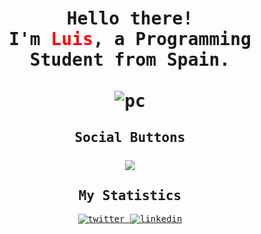 <samp>
<h1 align="center">
    <br>
    Hello there! 
    <br>
    I'm <b style="color: red">Luis</b>, a Programming Student from Spain.
    <br>
    <br>
    <img src="https://github.com/565059/565059/assets/118855900/3233e538-50de-4839-b2bb-e0f35e39b722" alt="pc">
</h1>
<h2 align="center">
    Social Buttons
    <br>
    <br>
    <a rel="nofollow noopener noreferrer" target="_blank" href="https://github.com/anuraghazra/github-readme-stats">
        <img src="https://github-readme-stats.vercel.app/api?username=565059">
    </a>
</h2>
<div align="center">
    <h2>My Statistics</h2>
    <a rel="nofollow noopener noreferrer" target="_blank" href="https://x.com/56_50_59">
        <img src="https://github.com/565059/565059/assets/118855900/58e785db-e118-4d20-ae49-6741f6a0410c" alt="twitter">
    </a>
    <a rel="nofillow noopener noreferrer" target="_blank" href="https://www.linkedin.com/in/luis-fern%C3%A1ndez-castelo-06358025b/?locale=en_US">
        <img src="https://github.com/565059/565059/assets/118855900/b16540d5-8016-4e06-82ca-375ada9caf45" alt="linkedin">
    </a>
</div>
</samp>
